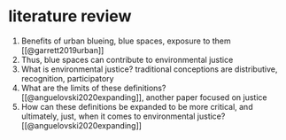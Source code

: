 # literature review

1. Benefits of urban blueing, blue spaces, exposure to them [[@garrett2019urban]]
2. Thus, blue spaces can contribute to environmental justice
3. What is environmental justice? traditional conceptions are distributive, recognition, participatory
4. What are the limits of these definitions? [[@anguelovski2020expanding]], another paper focused on justice
5. How can these definitions be expanded to be more critical, and ultimately, just, when it comes to environmental justice? [[@anguelovski2020expanding]]